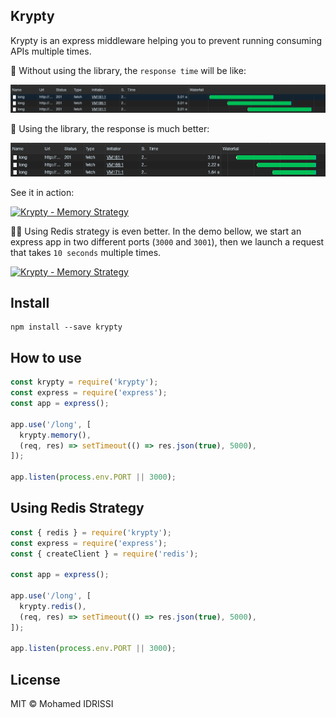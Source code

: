 Krypty
---

Krypty is an express middleware helping you to prevent running consuming APIs multiple times.

:snail: Without using the library, the `response time` will be like:

![Without krypty](./screenshots/without-krypty.png)

:rocket: Using the library, the response is much better:

![With krypty](./screenshots/with-krypty.png)

See it in action:

[![Krypty - Memory Strategy](https://img.youtube.com/vi/huUO9Qkyz9k/0.jpg)](https://www.youtube.com/watch?v=huUO9Qkyz9k)

:rocket::rocket: Using Redis strategy is even better. In the demo bellow, we start an express app in two different ports (`3000` and `3001`), then we launch a request that takes `10 seconds` multiple times.

[![Krypty - Memory Strategy](https://img.youtube.com/vi/pQUDQ3_LUUg/0.jpg)](https://www.youtube.com/watch?v=pQUDQ3_LUUg)

## Install

```shell
npm install --save krypty
```

## How to use

```javascript
const krypty = require('krypty');
const express = require('express');
const app = express();

app.use('/long', [
  krypty.memory(),
  (req, res) => setTimeout(() => res.json(true), 5000),
]);

app.listen(process.env.PORT || 3000);
```

## Using Redis Strategy

```javascript
const { redis } = require('krypty');
const express = require('express');
const { createClient } = require('redis');

const app = express();

app.use('/long', [
  krypty.redis(),
  (req, res) => setTimeout(() => res.json(true), 5000),
]);

app.listen(process.env.PORT || 3000);
```

## License

MIT © Mohamed IDRISSI
